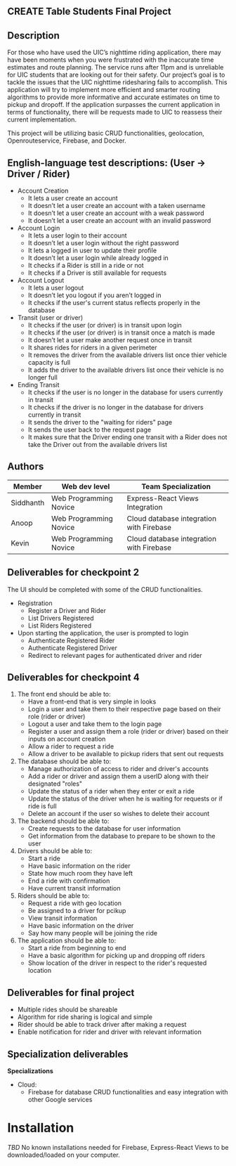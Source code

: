 ## CREATE Table Students Final Project

## Description

For those who have used the UIC’s nighttime riding application, there may have been moments when you were frustrated with the inaccurate time estimates and route planning. The service runs after 11pm and is unreliable for UIC students that are looking out for their safety. Our project’s goal is to tackle the issues that the UIC nighttime ridesharing fails to accomplish. This application will try to implement more efficient and smarter routing algorithms to provide more informative and accurate estimates on time to pickup and dropoff. If the application surpasses the current application in terms of functionality, there will be requests made to UIC to reassess their current implementation.

This project will be utilizing basic CRUD functionalities, geolocation, Openrouteservice, Firebase, and Docker.

## English-language test descriptions: (User -> Driver / Rider)

* Account Creation
  - It lets a user create an account 
  - It doesn’t let a user create an account with a taken username 
  - It doesn’t let a user create an account with a weak password
  - It doesn’t let a user create an account with an invalid password 
* Account Login
  - It lets a user login to their account
  - It doesn’t let a user login without the right password 
  - It lets a logged in user to update their profile 
  - It doesn’t let a user login while already logged in
  - It checks if a Rider is still in a ride or not
  - It checks if a Driver is still available for requests
* Account Logout
  - It lets a user logout
  - It doesn’t let you logout if you aren’t logged in
  - It checks if the user's current status reflects properly in the database 
* Transit (user or driver)
  - It checks if the user (or driver) is in transit upon login
  - It checks if the user (or driver) is in transit once a match is made
  - It doesn’t let a user make another request once in transit
  - It shares rides for riders in a given perimeter
  - It removes the driver from the available drivers list once thier vehicle capacity is full
  - It adds the driver to the available drivers list once their vehicle is no longer full
* Ending Transit
  - It checks if the user is no longer in the database for users currently in transit
  - It checks if the driver is no longer in the database for drivers currently in transit
  - It sends the driver to the "waiting for riders" page
  - It sends the user back to the request page  
  - It makes sure that the Driver ending one transit with a Rider does not take the Driver out from the available drivers list

## Authors

| Member | Web dev level | Team Specialization |
| --- | --- | --- |
| Siddhanth | Web Programming Novice | Express-React Views Integration |
| Anoop | Web Programming Novice | Cloud database integration with Firebase |
| Kevin | Web Programming Novice | Cloud database integration with Firebase |

## Deliverables for checkpoint 2
The UI should be completed with some of the CRUD functionalities. 
* Registration
  - Register a Driver and Rider
  - List Drivers Registered 
  - List Riders Registered
* Upon starting the application, the user is prompted to login
  - Authenticate Registered Rider
  - Authenticate Registered Driver
  - Redirect to relevant pages for authenticated driver and rider

## Deliverables for checkpoint 4
1. The front end should be able to:   
   * Have a front-end that is very simple in looks   
   * Login a user and take them to their respective page based on their role (rider or driver)    
   * Logout a user and take them to the login page    
   * Register a user and assign them a role (rider or driver) based on their inputs on account creation    
   * Allow a rider to request a ride     
   * Allow a driver to be available to pickup riders that sent out requests    
2. The database should be able to:     
   * Manage authorization of access to rider and driver's accounts
   * Add a rider or driver and assign them a userID along with their designated "roles"   
   * Update the status of a rider when they enter or exit a ride  
   * Update the status of the driver when he is waiting for requests or if ride is full   
   * Delete an account if the user so wishes to delete their account    
3. The backend should be able to:   
   * Create requests to the database for user information     
   * Get information from the database to prepare to be shown to the user  
4. Drivers should be able to:  
   * Start a ride 
   * Have basic information on the rider
   * State how much room they have left 
   * End a ride with confirmation  
   * Have current transit information   
5. Riders should be able to:    
   * Request a ride with geo location
   * Be assigned to a driver for pcikup
   * View transit information
   * Have basic information on the driver
   * Say how many people will be joining the ride
6. The application should be able to: 
   * Start a ride from beginning to end    
   * Have a basic algorithm for picking up and dropping off riders   
   * Show location of the driver in respect to the rider's requested location  
  
## Deliverables for final project

* Multiple rides should be shareable
* Algorithm for ride sharing is logical and simple
* Rider should be able to track driver after making a request
* Enable notification for rider and driver with relevant information

## Specialization deliverables

**Specializations**
  * Cloud:
    - Firebase for database CRUD functionalities and easy integration with other Google services
         
# Installation
*TBD*
No known installations needed for Firebase, Express-React Views to be downloaded/loaded on your computer.
